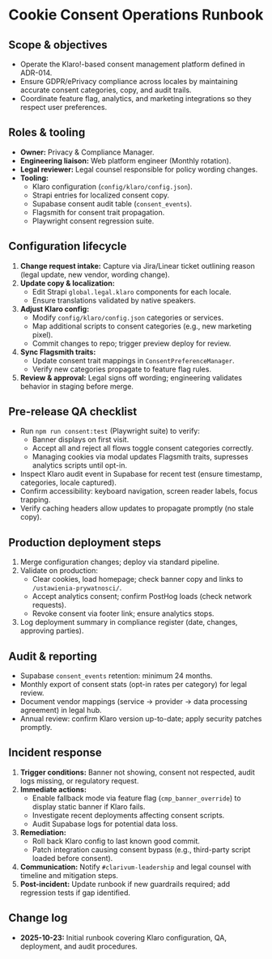# Cookie Consent Operations Runbook

## Scope & objectives
- Operate the Klaro!-based consent management platform defined in ADR-014.
- Ensure GDPR/ePrivacy compliance across locales by maintaining accurate consent categories, copy, and audit trails.
- Coordinate feature flag, analytics, and marketing integrations so they respect user preferences.

## Roles & tooling
- **Owner:** Privacy & Compliance Manager.
- **Engineering liaison:** Web platform engineer (Monthly rotation).
- **Legal reviewer:** Legal counsel responsible for policy wording changes.
- **Tooling:**
  - Klaro configuration (`config/klaro/config.json`).
  - Strapi entries for localized consent copy.
  - Supabase consent audit table (`consent_events`).
  - Flagsmith for consent trait propagation.
  - Playwright consent regression suite.

## Configuration lifecycle
1. **Change request intake:** Capture via Jira/Linear ticket outlining reason (legal update, new vendor, wording change).
2. **Update copy & localization:**
   - Edit Strapi `global.legal.klaro` components for each locale.
   - Ensure translations validated by native speakers.
3. **Adjust Klaro config:**
   - Modify `config/klaro/config.json` categories or services.
   - Map additional scripts to consent categories (e.g., new marketing pixel).
   - Commit changes to repo; trigger preview deploy for review.
4. **Sync Flagsmith traits:**
   - Update consent trait mappings in `ConsentPreferenceManager`.
   - Verify new categories propagate to feature flag rules.
5. **Review & approval:** Legal signs off wording; engineering validates behavior in staging before merge.

## Pre-release QA checklist
- Run `npm run consent:test` (Playwright suite) to verify:
  - Banner displays on first visit.
  - Accept all and reject all flows toggle consent categories correctly.
  - Managing cookies via modal updates Flagsmith traits, supresses analytics scripts until opt-in.
- Inspect Klaro audit event in Supabase for recent test (ensure timestamp, categories, locale captured).
- Confirm accessibility: keyboard navigation, screen reader labels, focus trapping.
- Verify caching headers allow updates to propagate promptly (no stale copy).

## Production deployment steps
1. Merge configuration changes; deploy via standard pipeline.
2. Validate on production:
   - Clear cookies, load homepage; check banner copy and links to `/ustawienia-prywatnosci/`.
   - Accept analytics consent; confirm PostHog loads (check network requests).
   - Revoke consent via footer link; ensure analytics stops.
3. Log deployment summary in compliance register (date, changes, approving parties).

## Audit & reporting
- Supabase `consent_events` retention: minimum 24 months.
- Monthly export of consent stats (opt-in rates per category) for legal review.
- Document vendor mappings (service → provider → data processing agreement) in legal hub.
- Annual review: confirm Klaro version up-to-date; apply security patches promptly.

## Incident response
1. **Trigger conditions:** Banner not showing, consent not respected, audit logs missing, or regulatory request.
2. **Immediate actions:**
   - Enable fallback mode via feature flag (`cmp_banner_override`) to display static banner if Klaro fails.
   - Investigate recent deployments affecting consent scripts.
   - Audit Supabase logs for potential data loss.
3. **Remediation:**
   - Roll back Klaro config to last known good commit.
   - Patch integration causing consent bypass (e.g., third-party script loaded before consent).
4. **Communication:** Notify `#clarivum-leadership` and legal counsel with timeline and mitigation steps.
5. **Post-incident:** Update runbook if new guardrails required; add regression tests if gap identified.

## Change log
- **2025-10-23:** Initial runbook covering Klaro configuration, QA, deployment, and audit procedures.
